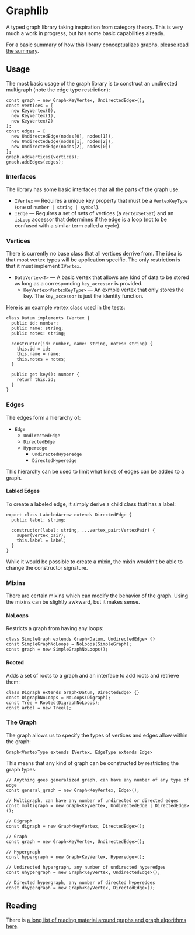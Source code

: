 # Graphlib

A typed graph library taking inspiration from category theory. This is very much
a work in progress, but has some basic capabilities already.

For a basic summary of how this library conceptualizes graphs, [please read the summary](docs/summary.md).

## Usage

The most basic usage of the graph library is to construct an undirected
multigraph (note the edge type restriction):

```
const graph = new Graph<KeyVertex, UndirectedEdge>();
const vertices = [
  new KeyVertex(0),
  new KeyVertex(1),
  new KeyVertex(2)
];
const edges = [
  new UndirectedEdge(nodes[0], nodes[1]),
  new UndirectedEdge(nodes[1], nodes[2]),
  new UndirectedEdge(nodes[2], nodes[0])
];
graph.addVertices(vertices);
graoh.addEdges(edges);
```

### Interfaces

The library has some basic interfaces that all the parts of the graph use:

* `IVertex` &mdash; Requires a unique key property that must be a `VertexKeyType`
(one of `number | string | symbol`).
* `IEdge` &mdash; Requires a set of sets of vertices (a `VertexSetSet`) and an
`isLoop` accessor that determines if the edge is a loop (not to be confused with
a similar term called a cycle).

### Vertices

There is currently no base class that all vertices derrive from. The idea is that
most vertex types will be application specific. The only restriction is that it
must implement `IVertex`.

* `DataVertex<T>` &mdash; A basic vertex that allows any kind of data to be stored
as long as a corresponding `key_accessor` is provided.
  * `KeyVertex<VertexKeyType>` &mdash; An exmple vertex that only stores the key.
  The `key_accessor` is just the identity function.

Here is an example vertex class used in the tests:

```
class Datum implements IVertex {
  public id: number;
  public name: string;
  public notes: string;

  constructor(id: number, name: string, notes: string) {
    this.id = id;
    this.name = name;
    this.notes = notes;
  }

  public get key(): number {
    return this.id;
  }
}
```

### Edges

The edges form a hierarchy of:

* `Edge`
  * `UndirectedEdge`
  * `DirectedEdge`
  * `Hyperedge`
    * `UndirectedHyperedge`
    * `DirectedHyperedge`

This hierarchy can be used to limit what kinds of edges can be added to a graph.

#### Labled Edges

To create a labeled edge, it simply derive a child class that has a label:

```
export class LabeledArrow extends DirectedEdge {
  public label: string;

  constructor(label: string, ...vertex_pair:VertexPair) {
    super(vertex_pair);
    this.label = label;
  }
}
```

While it would be possible to create a mixin, the mixin wouldn't be able to change
the constructor signature. 

### Mixins

There are certain mixins which can modify the behavior of the graph. Using the
mixins can be slightly awkward, but it makes sense.

#### NoLoops

Restricts a graph from having any loops:

```
class SimpleGraph extends Graph<Datum, UndirectedEdge> {}
const SimpleGraphNoLoops = NoLoops(SimpleGraph);
const graph = new SimpleGraphNoLoops();
```

#### Rooted

Adds a set of roots to a graph and an interface to add roots and retrieve them:

```
class Digraph extends Graph<Datum, DirectedEdge> {}
const DigraphNoLoops = NoLoops(Digraph);
const Tree = Rooted(DigraphNoLoops);
const arbol = new Tree();
```

### The Graph

The graph allows us to specify the types of vertices and edges allow within the
graph:

```
Graph<VertexType extends IVertex, EdgeType extends Edge>
```

This means that any kind of graph can be constructed by restricting the graph
types:

```
// Anything goes generalized graph, can have any number of any type of edge
const general_graph = new Graph<KeyVertex, Edge>();

// Multigraph, can have any number of undirected or directed edges
const multigraph = new Graph<KeyVertex, UndirectedEdge | DirectedEdge>();

// Digraph
const digraph = new Graph<KeyVertex, DirectedEdge>();

// Graph
const graph = new Graph<KeyVertex, UndirectedEdge>();

// Hypergraph
const hypergraph = new Graph<KeyVertex, Hyperedge>();

// Undirected hypergraph, any number of undirected hyperedges
const uhypergraph = new Graph<KeyVertex, UndirectedEdge>();

// Directed hypergraph, any number of directed hyperedges
const dhypergraph = new Graph<KeyVertex, DirectedEdge>();
```

## Reading

There is [a long list of reading material around graphs and graph algorithms here](docs/reading.md).